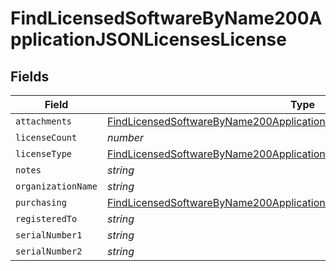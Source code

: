 # FindLicensedSoftwareByName200ApplicationJSONLicensesLicense


## Fields

| Field                                                                                                                                                                         | Type                                                                                                                                                                          | Required                                                                                                                                                                      | Description                                                                                                                                                                   | Example                                                                                                                                                                       |
| ----------------------------------------------------------------------------------------------------------------------------------------------------------------------------- | ----------------------------------------------------------------------------------------------------------------------------------------------------------------------------- | ----------------------------------------------------------------------------------------------------------------------------------------------------------------------------- | ----------------------------------------------------------------------------------------------------------------------------------------------------------------------------- | ----------------------------------------------------------------------------------------------------------------------------------------------------------------------------- |
| `attachments`                                                                                                                                                                 | [FindLicensedSoftwareByName200ApplicationJSONLicensesLicenseAttachments](../../models/operations/findlicensedsoftwarebyname200applicationjsonlicenseslicenseattachments.md)[] | :heavy_minus_sign:                                                                                                                                                            | N/A                                                                                                                                                                           |                                                                                                                                                                               |
| `licenseCount`                                                                                                                                                                | *number*                                                                                                                                                                      | :heavy_minus_sign:                                                                                                                                                            | N/A                                                                                                                                                                           | 500                                                                                                                                                                           |
| `licenseType`                                                                                                                                                                 | [FindLicensedSoftwareByName200ApplicationJSONLicensesLicenseLicenseType](../../models/operations/findlicensedsoftwarebyname200applicationjsonlicenseslicenselicensetype.md)   | :heavy_minus_sign:                                                                                                                                                            | N/A                                                                                                                                                                           |                                                                                                                                                                               |
| `notes`                                                                                                                                                                       | *string*                                                                                                                                                                      | :heavy_minus_sign:                                                                                                                                                            | N/A                                                                                                                                                                           |                                                                                                                                                                               |
| `organizationName`                                                                                                                                                            | *string*                                                                                                                                                                      | :heavy_minus_sign:                                                                                                                                                            | N/A                                                                                                                                                                           |                                                                                                                                                                               |
| `purchasing`                                                                                                                                                                  | [FindLicensedSoftwareByName200ApplicationJSONLicensesLicensePurchasing](../../models/operations/findlicensedsoftwarebyname200applicationjsonlicenseslicensepurchasing.md)     | :heavy_minus_sign:                                                                                                                                                            | N/A                                                                                                                                                                           |                                                                                                                                                                               |
| `registeredTo`                                                                                                                                                                | *string*                                                                                                                                                                      | :heavy_minus_sign:                                                                                                                                                            | N/A                                                                                                                                                                           |                                                                                                                                                                               |
| `serialNumber1`                                                                                                                                                               | *string*                                                                                                                                                                      | :heavy_minus_sign:                                                                                                                                                            | N/A                                                                                                                                                                           |                                                                                                                                                                               |
| `serialNumber2`                                                                                                                                                               | *string*                                                                                                                                                                      | :heavy_minus_sign:                                                                                                                                                            | N/A                                                                                                                                                                           |                                                                                                                                                                               |